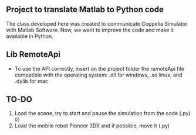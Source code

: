 ## Project to translate Matlab to Python code

The class developed here was created to communicate
Coppelia Simulator with Matlab Software. Now, we
want to improve the code and make it available in Python.


## Lib RemoteApi

- To use the API correctly, insert on the project folder the remoteApi file compatible with the operating system: 
.dll for windows, .so linux, and .dylib for mac 

## TO-DO

1. Load the scene, try to start and pause the simulation from the code (.py) ☑
2. Load the mobile robot Pioneer 3DX and if possible, move it (.py)
